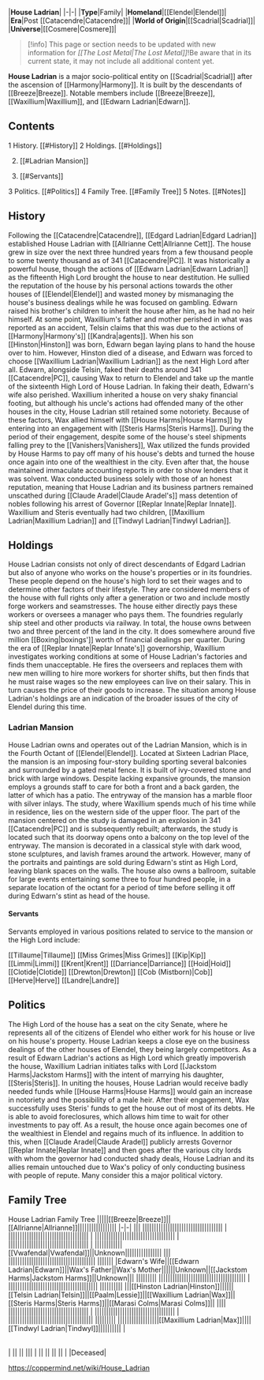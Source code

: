|**House Ladrian**|
|-|-|
|**Type**|Family|
|**Homeland**|[[Elendel\|Elendel]]|
|**Era**|Post [[Catacendre\|Catacendre]]|
|**World of Origin**|[[Scadrial\|Scadrial]]|
|**Universe**|[[Cosmere\|Cosmere]]|

> [!info] This page or section needs to be updated with new information for *[[The Lost Metal\|The Lost Metal]]*!Be aware that in its current state, it may not include all additional content yet.

**House Ladrian** is a major socio-political entity on [[Scadrial\|Scadrial]] after the ascension of [[Harmony\|Harmony]]. It is built by the descendants of [[Breeze\|Breeze]]. Notable members include [[Breeze\|Breeze]], [[Waxillium\|Waxillium]], and [[Edwarn Ladrian\|Edwarn]].

## Contents

1 History. [[#History]] 
2 Holdings. [[#Holdings]] 

2. [[#Ladrian Mansion]] 

2. [[#Servants]] 




3 Politics. [[#Politics]] 
4 Family Tree. [[#Family Tree]] 
5 Notes. [[#Notes]] 


## History
Following the [[Catacendre\|Catacendre]], [[Edgard Ladrian\|Edgard Ladrian]] established House Ladrian with [[Allrianne Cett\|Allrianne Cett]]. The house grew in size over the next three hundred years from a few thousand people to some twenty thousand as of 341 [[Catacendre\|PC]].
It was historically a powerful house, though the actions of [[Edwarn Ladrian\|Edwarn Ladrian]] as the fifteenth High Lord brought the house to near destitution. He sullied the reputation of the house by his personal actions towards the other houses of [[Elendel\|Elendel]] and wasted money by mismanaging the house's business dealings while he was focused on gambling. Edwarn raised his brother's children to inherit the house after him, as he had no heir himself. At some point, Waxillium's father and mother perished in what was reported as an accident, Telsin claims that this was due to the actions of [[Harmony\|Harmony's]] [[Kandra\|agents]].
When his son [[Hinston\|Hinston]] was born, Edwarn began laying plans to hand the house over to him. However, Hinston died of a disease, and Edwarn was forced to choose [[Waxillium Ladrian\|Waxillium Ladrian]] as the next High Lord after all. Edwarn, alongside Telsin, faked their deaths around 341 [[Catacendre\|PC]], causing Wax to return to Elendel and take up the mantle of the sixteenth High Lord of House Ladrian. In faking their death, Edwarn's wife also perished.
Waxillium inherited a house on very shaky financial footing, but although his uncle's actions had offended many of the other houses in the city, House Ladrian still retained some notoriety. Because of these factors, Wax allied himself with [[House Harms\|House Harms]] by entering into an engagement with [[Steris Harms\|Steris Harms]]. During the period of their engagement, despite some of the house's steel shipments falling prey to the [[Vanishers\|Vanishers]], Wax utilized the funds provided by House Harms to pay off many of his house's debts and turned the house once again into one of the wealthiest in the city. Even after that, the house maintained immaculate accounting reports in order to show lenders that it was solvent. Wax conducted business solely with those of an honest reputation, meaning that House Ladrian and its business partners remained unscathed during [[Claude Aradel\|Claude Aradel's]] mass detention of nobles following his arrest of Governor [[Replar Innate\|Replar Innate]].
Waxillium and Steris eventually had two children, [[Maxillium Ladrian\|Maxillium Ladrian]] and [[Tindwyl Ladrian\|Tindwyl Ladrian]].

## Holdings
House Ladrian consists not only of direct descendants of Edgard Ladrian but also of anyone who works on the house's properties or in its foundries. These people depend on the house's high lord to set their wages and to determine other factors of their lifestyle. They are considered members of the house with full rights only after a generation or two and include mostly forge workers and seamstresses. The house either directly pays these workers or oversees a manager who pays them. The foundries regularly ship steel and other products via railway. In total, the house owns between two and three percent of the land in the city. It does somewhere around five million [[Boxing\|boxings']] worth of financial dealings per quarter.
During the era of [[Replar Innate\|Replar Innate's]] governorship, Waxillium investigates working conditions at some of House Ladrian's factories and finds them unacceptable. He fires the overseers and replaces them with new men willing to hire more workers for shorter shifts, but then finds that he must raise wages so the new employees can live on their salary. This in turn causes the price of their goods to increase. The situation among House Ladrian's holdings are an indication of the broader issues of the city of Elendel during this time.

### Ladrian Mansion
House Ladrian owns and operates out of the Ladrian Mansion, which is in the Fourth Octant of [[Elendel\|Elendel]]. Located at Sixteen Ladrian Place, the mansion is an imposing four-story building sporting several balconies and surrounded by a gated metal fence. It is built of ivy-covered stone and brick with large windows. Despite lacking expansive grounds, the mansion employs a grounds staff to care for both a front and a back garden, the latter of which has a patio.
The entryway of the mansion has a marble floor with silver inlays. The study, where Waxillium spends much of his time while
in residence, lies on the western side of the upper floor. The part of the mansion centered on the study is damaged in an explosion in 341 [[Catacendre\|PC]] and is subsequently rebuilt; afterwards, the study is located such that its doorway opens onto a balcony on the top level of the entryway. The mansion is decorated in a classical style with dark wood, stone sculptures, and lavish frames around the artwork. However, many of the portraits and paintings are sold during Edwarn's stint as High Lord, leaving blank spaces on the walls.
The house also owns a ballroom, suitable for large events entertaining some three to four hundred people, in a separate location of the octant for a period of time before selling it off during Edwarn's stint as head of the house.

#### Servants
Servants employed in various positions related to service to the mansion or the High Lord include:


[[Tillaume\|Tillaume]]
[[Miss Grimes\|Miss Grimes]]
[[Kip\|Kip]]
[[Limmi\|Limmi]]
[[Krent\|Krent]]
[[Darriance\|Darriance]]
[[Hoid\|Hoid]]
[[Clotide\|Clotide]]
[[Drewton\|Drewton]]
[[Cob (Mistborn)\|Cob]]
[[Herve\|Herve]]
[[Landre\|Landre]]

## Politics
The High Lord of the house has a seat on the city Senate, where he represents all of the citizens of Elendel who either work for his house or live on his house's property. House Ladrian keeps a close eye on the business dealings of the other houses of Elendel, they being largely competitors.
As a result of Edwarn Ladrian's actions as High Lord which greatly impoverish the house, Waxillium Ladrian initiates talks with Lord [[Jackstom Harms\|Jackstom Harms]] with the intent of marrying his daughter, [[Steris\|Steris]]. In uniting the houses, House Ladrian would receive badly needed funds while [[House Harms\|House Harms]] would gain an increase in notoriety and the possibility of a male heir. After their engagement, Wax successfully uses Steris' funds to get the house out of most of its debts. He is able to avoid foreclosures, which allows him time to wait for other investments to pay off. As a result, the house once again becomes one of the wealthiest in Elendel and regains much of its influence.
In addition to this, when [[Claude Aradel\|Claude Aradel]] publicly arrests Governor [[Replar Innate\|Replar Innate]] and then goes after the various city lords with whom the governor had conducted shady deals, House Ladrian and its allies remain untouched due to Wax's policy of only conducting business with people of repute. Many consider this a major political victory.

## Family Tree
House Ladrian Family Tree
|||||[[Breeze\|Breeze]]||[[Allrianne\|Allrianne]]|||||||||||||||||
|-|-|
|||
|||||||||||||||||||||||||||||||||||
|
|||||||||||||||||||||||||||||||||||
|
|||||||||||||||||||||||||||||||||||
|
|||||||||||||||||||||||||||||||||||
|
||||||||||||[[Vwafendal\|Vwafendal]]||Unknown||||||||||||||||
|||
||||||||||||||||||||||||||||||||||||||
|||||||
|Edwarn's Wife||[[Edwarn Ladrian\|Edwarn]]||Wax's Father||Wax's Mother||||||Unknown||[[Jackstom Harms\|Jackstom Harms]]||Unknown|||
|||||||||
||||||||||||||||||||||||||||||||||||||
|
|||||||||||||||||||||||||||||||||||||||
||||||||||
|||[[Hinston Ladrian\|Hinston]]||||||[[Telsin Ladrian\|Telsin]]||[[Paalm\|Lessie]]||[[Waxillium Ladrian\|Wax]]||[[Steris Harms\|Steris Harms]]||[[Marasi Colms\|Marasi Colms]]||
||||
|||||||||||||||||||||||||||||||||||
|
|||||||||||||||||||||||||||||||||||
|
|||||||||||||||||||||||||||||||||||||
|||||||||
||||||||||||||||||[[Maxillium Ladrian\|Max]]||||[[Tindwyl Ladrian\|Tindwyl]]||||||||||
|

|||
|-|-|
|
||
||
|||
|
||
||
||
||
| |Deceased|




https://coppermind.net/wiki/House_Ladrian